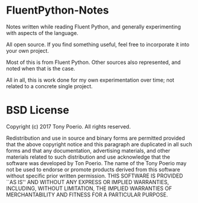 # FluentPython-Notes
Notes written while reading Fluent Python, and generally experimenting with aspects of the language.

All open source. If you find something useful, feel free to incorporate it into your own project.

Most of this is from Fluent Python. Other sources also represented, and noted when that is the case.

All in all, this is work done for my own experimentation over time; not related to a concrete single project.

# BSD License
Copyright (c) 2017 Tony Poerio.
All rights reserved.

Redistribution and use in source and binary forms are permitted
provided that the above copyright notice and this paragraph are
duplicated in all such forms and that any documentation,
advertising materials, and other materials related to such
distribution and use acknowledge that the software was developed
by Ton Poerio. The name of the
Tony Poerio may not be used to endorse or promote products derived
from this software without specific prior written permission.
THIS SOFTWARE IS PROVIDED ``AS IS'' AND WITHOUT ANY EXPRESS OR
IMPLIED WARRANTIES, INCLUDING, WITHOUT LIMITATION, THE IMPLIED
WARRANTIES OF MERCHANTABILITY AND FITNESS FOR A PARTICULAR PURPOSE.
